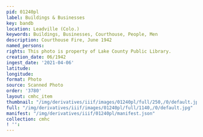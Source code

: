 ```yaml
---
pid: 01240pl
label: Buildings & Businesses
key: bandb
location: Leadville (Colo.)
keywords: Buildings, Businesses, Courthouse, People, Men
description: Courthouse Fire, June 1942
named_persons: 
rights: This photo is property of Lake County Public Library.
creation_date: 06/1942
ingest_date: '2021-04-06'
latitude: 
longitude: 
format: Photo
source: Scanned Photo
order: '3780'
layout: cmhc_item
thumbnail: "/img/derivatives/iiif/images/01240pl/full/250,/0/default.jpg"
full: "/img/derivatives/iiif/images/01240pl/full/1140,/0/default.jpg"
manifest: "/img/derivatives/iiif/01240pl/manifest.json"
collection: cmhc
! '': 
---
```


